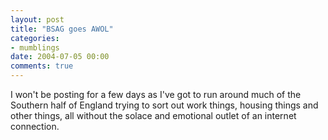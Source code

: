 ```yaml
---
layout: post
title: "BSAG goes AWOL"
categories:
- mumblings
date: 2004-07-05 00:00
comments: true
---
```


<p>I won't be posting for a few days as I've got to run around much of the Southern half of England trying to sort out work things, housing things and other things, all without the solace and emotional outlet of an internet connection.</p>


